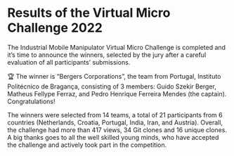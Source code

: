 # Results of the Virtual Micro Challenge 2022

The Industrial Mobile Manipulator Virtual Micro Challenge is completed and it’s time to announce the winners, selected by the jury after a careful evaluation of all participants’ submissions.  

🏆 The winner is “Bergers Corporations”, the team from Portugal, Instituto Politécnico de Bragança, consisting of 3 members: Guido Szekir Berger, Matheus Fellype Ferraz, and Pedro Henrique Ferreira Mendes (the captain). Congratulations!

The winners were selected from 14 teams, a total of 21 participants from 6 countries (Netherlands, Croatia, Portugal, India, Iran, and Austria). Overall, the challenge had more than 417 views, 34 Git clones and 16 unique clones. A big thanks goes to all the well skilled young minds, who have accepted the challenge and actively took part in the competition.

